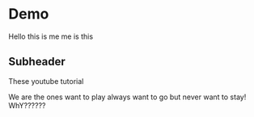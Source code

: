 # Demo

Hello
this is me me is this

## Subheader

These youtube tutorial

We are the ones want to play always want to go but never want to stay!
WhY??????
